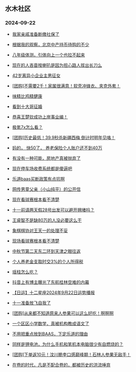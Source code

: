 ## 水木社区 
### 2024-09-22

+ [我家亲戚准备断缴社保了](https://www.newsmth.net/nForum/article/WorkingLife/175786)

+ [根据我的观察，北京中产持币待购的不少](https://www.newsmth.net/nForum/article/OurEstate/3091468)

+ [八年级体测，引体向上一个也拉不起来](https://www.newsmth.net/nForum/article/PreUnivEdu/208180)

+ [现在的人吝啬按喇叭是因为担心路人拔出长刀么](https://www.newsmth.net/nForum/article/AutoWorld/1944918943)

+ [42岁离异小企业主男征女](https://www.newsmth.net/nForum/article/PieLove/2896153)

+ [[团购]不需要2千！家属很满意！软壳冲锋衣、夹克外套！](https://www.newsmth.net/nForum/article/ADAgent_TG/1326009)

+ [味精比鸡精健康](https://www.newsmth.net/nForum/article/Food/1721815)

+ [看到十大哥征婚](https://www.newsmth.net/nForum/article/Divorce/2097982)

+ [恭喜王楚钦成功上岸事业编！](https://www.newsmth.net/nForum/article/Pingpang/14154)

+ [极氪7x怎么看？](https://www.newsmth.net/nForum/article/GreenAuto/1673920)

+ [[团购]历史最低！39.9秒杀新疆西梅 倒计时明年见咯！](https://www.newsmth.net/nForum/article/ADAgent_TG/1326062)

+ [妈的， 快50了， 养老保险个人账户还不到40万](https://www.newsmth.net/nForum/article/WorkingLife/178765)

+ [有没有一种可能，房地产真被抛弃了](https://www.newsmth.net/nForum/article/OurEstate/3092090)

+ [现在停车场收费系统都是傻逼吧](https://www.newsmth.net/nForum/article/AutoWorld/1944919322)

+ [乐道baas买断政策有点坑啊](https://www.newsmth.net/nForum/article/GreenAuto/1673850)

+ [网传男童父亲（小山纯平）的公开信](https://www.newsmth.net/nForum/article/FamilyLife/1766858776)

+ [现在看球赛根本看不清楚](https://www.newsmth.net/nForum/article/WorldSoccer/18099821)

+ [十一前请两天假28号出发可以避开拥堵吗？](https://www.newsmth.net/nForum/article/AutoTravel/13662807)

+ [王睿智不是缺80万的人没必要这么干](https://www.newsmth.net/nForum/article/TV/1691540)

+ [象棋棋协对王天一的处理不妥](https://www.newsmth.net/nForum/article/XiangQi/220154)

+ [现场看球赛根本看不清楚](https://www.newsmth.net/nForum/article/WorldSoccer/18099821)

+ [中秋节第二天东二环到天津之眼往返](https://www.newsmth.net/nForum/article/Cyclone/1018433)

+ [个人养老金支取时交3%的个人所得税](https://www.newsmth.net/nForum/article/MyWallet/1208530)

+ [瑶柱怎么吃？](https://www.newsmth.net/nForum/article/Food/1722154)

+ [抖音上有博主曝光了东航桂林空难的内幕](https://www.newsmth.net/nForum/article/Flyers/234683)

+ [【日运】十二星座2024年9月22日运势播报](https://www.newsmth.net/nForum/article/Astrology/3529144)

+ [十一准备放飞自我了](https://www.newsmth.net/nForum/article/AutoTravel/13662997)

+ [[团购]从来都不知道原来人参果可以这么好吃！啊啊啊](https://www.newsmth.net/nForum/article/ADAgent_TG/1326062)

+ [一个区区小学数学，真被机构教成语文了](https://www.newsmth.net/nForum/article/ChildEducation/2441252)

+ [不用把重点放到BAAS，下定乐道的理由](https://www.newsmth.net/nForum/article/GreenAuto/1674011)

+ [同样是锂电池，为什么手机和笔机本电脑很少有自燃烧的？](https://www.newsmth.net/nForum/article/GreenAuto/1674276)

+ [[团购]下单返10元！汶川脆李口感巅峰期！石林人参果无敌手！](https://www.newsmth.net/nForum/article/ADAgent_TG/1326062)

+ [在卷的时代，凡是不配合卷的，都被历史的洪流唾弃](https://www.newsmth.net/nForum/article/ChildEducation/2441267)

